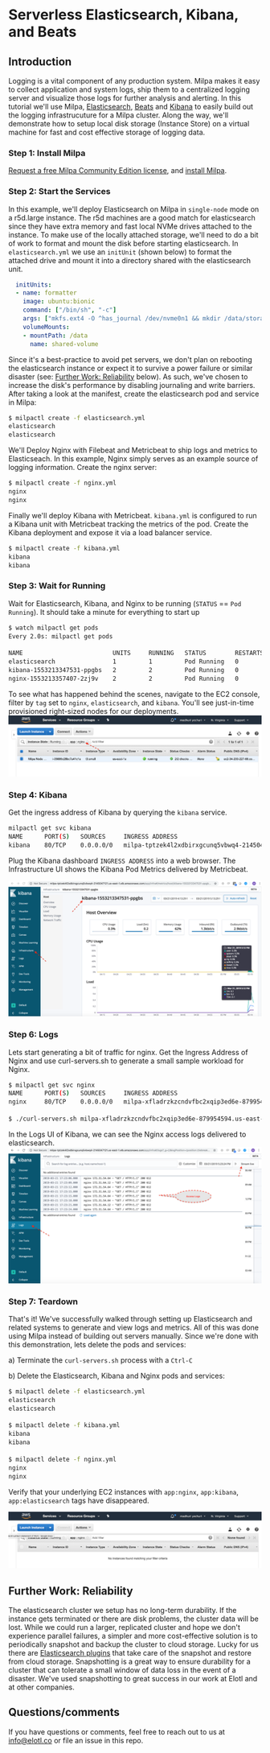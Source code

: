 # Serverless Elasticsearch, Kibana, and Beats

## Introduction

Logging is a vital component of any production system.  Milpa makes it easy to collect application and system logs, ship them to a centralized logging server and visualize those logs for further analysis and alerting.  In this tutorial we'll use Milpa, [Elasticsearch](https://www.elastic.co/products/elasticsearch), [Beats](https://www.elastic.co/products/beats) and [Kibana](https://www.elastic.co/products/kibana) to easily build out the logging infrastrucuture for a Milpa cluster.  Along the way, we'll demonstrate how to setup local disk storage (Instance Store) on a virtual machine for fast and cost effective storage of logging data.

### Step 1: Install Milpa

[Request a free Milpa Community Edition license](https://www.elotl.co/trial), and [install Milpa](https://static.elotl.co/docs/latest/doc.html#installation).

### Step 2: Start the Services

In this example, we'll deploy Elasticsearch on Milpa in `single-node` mode on a r5d.large instance. The r5d machines are a good match for elasticsearch since they have extra memory and fast local NVMe drives attached to the instance.  To make use of the locally attached storage, we'll need to do a bit of work to format and mount the disk before starting elasticsearch.  In `elasticsearch.yml` we use an `initUnit` (shown below) to format the attached drive and mount it into a directory shared with the elasticsearch unit. 

```yaml
  initUnits:
  - name: formatter
    image: ubuntu:bionic
    command: ["/bin/sh", "-c"]
    args: ["mkfs.ext4 -O ^has_journal /dev/nvme0n1 && mkdir /data/storage && mount /dev/nvme0n1 /data/storage -o noatime,nodiratime,barrier=0; chmod 777 /data/storage"]
    volumeMounts:
    - mountPath: /data
      name: shared-volume
```

Since it's a best-practice to avoid pet servers, we don't plan on rebooting the elasticsearch instance or expect it to survive a power failure or similar disaster (see: [Further Work: Reliability](#Further-Work-Reliability) below).  As such, we've chosen to increase the disk's performance by disabling journaling and write barriers. After taking a look at the manifest, create the elasticsearch pod and service in Milpa:

```bash
$ milpactl create -f elasticsearch.yml 
elasticsearch
elasticsearch
```

We'll Deploy Nginx with Filebeat and Metricbeat to ship logs and metrics to Elasticseach. In this example, Nginx simply serves as an example source of logging information. Create the nginx server:

```bash
$ milpactl create -f nginx.yml 
nginx
nginx
```

Finally we'll deploy Kibana with Metricbeat. `kibana.yml` is configured to run a Kibana unit with Metricbeat tracking the metrics of the pod.  Create the Kibana deployment and expose it via a load balancer service.

```bash
$ milpactl create -f kibana.yml
kibana
kibana
```

### Step 3: Wait for Running

Wait for Elasticsearch, Kibana, and Nginx to be running (`STATUS` == `Pod Running`).  It should take a minute for everything to start up

```bash
$ watch milpactl get pods
Every 2.0s: milpactl get pods

NAME                         UNITS     RUNNING   STATUS        RESTARTS   NODE           IP
elasticsearch                1         1         Pod Running   0          1034bee8-...   172...
kibana-1553213347531-ppgbs   2         2         Pod Running   0          99c60028-...   172...
nginx-1553213357407-2zj9v    2         2         Pod Running   0          fdcf303e-...   172...
```

To see what has happened behind the scenes, navigate to the EC2 console, filter by `tag` set to `nginx`, `elasticsearch`, and `kibana`.  You'll see just-in-time provisioned right-sized nodes for our deployments.
![EC2 JIT](https://github.com/elotl/milpa-apps/blob/master/kibana-beats/screenshots/ec2-jit1.png "EC2 JIT")

### Step 4: Kibana

Get the ingress address of Kibana by querying the `kibana` service.

```bash
milpactl get svc kibana
NAME      PORT(S)   SOURCES     INGRESS ADDRESS                                                           AGE
kibana    80/TCP    0.0.0.0/0   milpa-tptzek4l2xdbirxgcunq5vbwq4-2145047121.us-east-1.elb.amazonaws.com   2m
```

Plug the Kibana dashboard `INGRESS ADDRESS` into a web browser. The Infrastructure UI shows the Kibana Pod Metrics delivered by Metricbeat.

![Kibana](https://github.com/elotl/milpa-apps/blob/master/kibana-beats/screenshots/kibana-1.png "Kibana")

### Step 6: Logs

Lets start generating a bit of traffic for nginx.  Get the Ingress Address of Nginx and use curl-servers.sh to generate a small sample workload for Nginx.
```bash
$ milpactl get svc nginx
NAME      PORT(S)   SOURCES     INGRESS ADDRESS                                                          AGE
nginx     80/TCP    0.0.0.0/0   milpa-xfladrzkzcndvfbc2xqip3ed6e-879954594.us-east-1.elb.amazonaws.com   12m

$ ./curl-servers.sh milpa-xfladrzkzcndvfbc2xqip3ed6e-879954594.us-east-1.elb.amazonaws.com:80
```

In the Logs UI of Kibana, we can see the Nginx access logs delivered to elasticsearch.
![Nginx logs](https://github.com/elotl/milpa-apps/blob/master/kibana-beats/screenshots/nginx-filebeat-logs.png "Nginx logs")

### Step 7: Teardown
That's it!  We've successfully walked through setting up Elasticsearch and related systems to generate and view logs and metrics.  All of this was done using Milpa instead of building out servers manually.  Since we're done with this demonstration, lets delete the pods and services:

a) Terminate the `curl-servers.sh` process with a `Ctrl-C`

b) Delete the Elasticsearch, Kibana and Nginx pods and services:

```bash
$ milpactl delete -f elasticsearch.yml 
elasticsearch
elasticsearch

$ milpactl delete -f kibana.yml 
kibana
kibana

$ milpactl delete -f nginx.yml 
nginx
nginx
```

Verify that your underlying EC2 instances with `app:nginx`, `app:kibana`, `app:elasticsearch` tags have disappeared.

![EC2 after](https://github.com/elotl/milpa-apps/blob/master/kibana-beats/screenshots/ec2-after.png "ec2-after")

## Further Work: Reliability
The elasticsearch cluster we setup has no long-term durability. If the instance gets terminated or there are disk problems, the cluster data will be lost. While we could run a larger, replicated cluster and hope we don't experience parallel failures, a simpler and more cost-effective solution is to periodically snapshot and backup the cluster to cloud storage. Lucky for us there are [Elasticsearch plugins](https://www.elastic.co/guide/en/elasticsearch/reference/current/modules-snapshots.html) that take care of the snapshot and restore from cloud storage.  Snapshotting is a great way to ensure durability for a cluster that can tolerate a small window of data loss in the event of a disaster. We've used snapshotting to great success in our work at Elotl and at other companies.

## Questions/comments

If you have questions or comments, feel free to reach out to us at info@elotl.co or file an issue in this repo.

